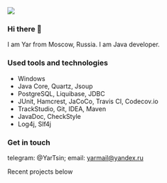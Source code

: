 ![](https://komarev.com/ghpvc/?username=yarmail)<br>

### Hi there 👋
I am Yar from Moscow, Russia. I am Java developer.

### Used tools and technologies
- Windows<br>
- Java Core, Quartz, Jsoup<br>
- PostgreSQL, Liquibase, JDBC<br>
- JUnit, Hamcrest, JaCoCo, Travis CI, Codecov.io<br>
- TrackStudio, Git, IDEA, Maven <br>
- JavaDoc, СheckStyle <br>
- Log4j, Slf4j <br> 

### Get in touch
telegram: @YarTsin; email: yarmail@yandex.ru <br>

Recent projects below



<!--
**yarmail/yarmail** is a ✨ _special_ ✨ repository because its `README.md` (this file) appears on your GitHub profile.

Here are some ideas to get you started:

- 🔭 I’m currently working on ...
- 🌱 I’m currently learning ...
- 👯 I’m looking to collaborate on ...
- 🤔 I’m looking for help with ...
- 💬 Ask me about ...
- 📫 How to reach me: ...
- 😄 Pronouns: ...
- ⚡ Fun fact: ...
-->
